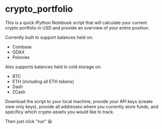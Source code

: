 # crypto_portfolio

This is a quick iPython Notebook script that will calculate your current crypto portfolio in USD and provide an overview of your entire position. 

Currently built to support balances held on:
- Coinbase
- GDAX
- Poloniex

Also supports balances held in cold storage on:
- BTC
- ETH (including all ETH tokens)
- Dash
- ZCash

Download the script to your local machine, provide your API keys (create view only keys), provide all addresses where you currently store funds, and specificy which crypto-assets you would like to track. 

Then just click "run" 😃
